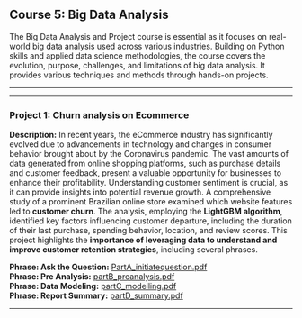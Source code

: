 ## Course 5: Big Data Analysis

The Big Data Analysis and Project course is essential as it focuses on real-world big data analysis used across various industries. Building on Python skills and applied data science methodologies, the course covers the evolution, purpose, challenges, and limitations of big data analysis. It provides various techniques and methods through hands-on projects.

---
---

### Project 1: Churn analysis on Ecommerce

**Description:** In recent years, the eCommerce industry has significantly evolved due to advancements in technology and changes in consumer behavior brought about by the Coronavirus pandemic. The vast amounts of data generated from online shopping platforms, such as purchase details and customer feedback, present a valuable opportunity for businesses to enhance their profitability. Understanding customer sentiment is crucial, as it can provide insights into potential revenue growth. A comprehensive study of a prominent Brazilian online store examined which website features led to **customer churn**. The analysis, employing the **LightGBM algorithm**, identified key factors influencing customer departure, including the duration of their last purchase, spending behavior, location, and review scores. This project highlights the **importance of leveraging data to understand and improve customer retention strategies**, including several phrases.

**Phrase: Ask the Question:** [PartA_initiatequestion.pdf](05_BigDataProject/PartA_initiatequestion.pdf)<br>
**Phrase: Pre Analysis:** [partB_preanalysis.pdf](05_BigDataProject/partB_preanalysis.pdf)<br>
**Phrase: Data Modeling:** [partC_modelling.pdf](05_BigDataProject/partC_modelling.pdf)<br>
**Phrase: Report Summary:** [partD_summary.pdf](05_BigDataProject/partD_summary.pdf)<br>

---